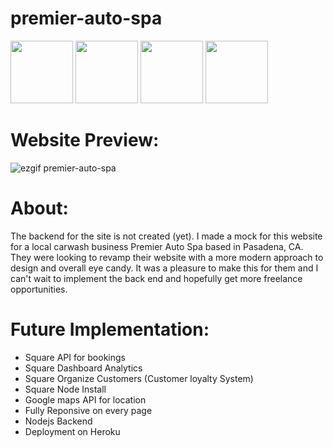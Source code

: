 # premier-auto-spa
<img src="https://user-images.githubusercontent.com/96886636/232335446-421350ae-96e3-499d-8907-b7046cd77e4a.png" width="100" height="100"> <img src="https://user-images.githubusercontent.com/96886636/232335420-a1d860da-e268-4193-a492-f5a6f1e26500.png" width="100" height="100"> <img src="https://user-images.githubusercontent.com/96886636/232335451-b2d60b11-3bbc-4572-89f8-c2af9e63fd78.png" width="100" height="100"> <img src="https://user-images.githubusercontent.com/96886636/232335453-fec91fbd-7261-4c7c-adb2-12bba54dee06.png" width="100" height="100">

# Website Preview:
![ezgif premier-auto-spa](https://user-images.githubusercontent.com/96886636/232913725-0d203adb-dc7c-4c59-aec9-fa2a9738a5fe.gif)

# About:
The backend for the site is not created (yet). I made a mock for this website for a local carwash business Premier Auto Spa based in Pasadena, CA. 
They were looking to revamp their website with a more modern approach to design and overall eye candy. 
It was a pleasure to make this for them and I can't wait to implement the back end and hopefully get more freelance opportunities.

# Future Implementation:
- Square API for bookings
- Square Dashboard Analytics
- Square Organize Customers (Customer loyalty System)
- Square Node Install
- Google maps API for location
- Fully Reponsive on every page
- Nodejs Backend
- Deployment on Heroku
